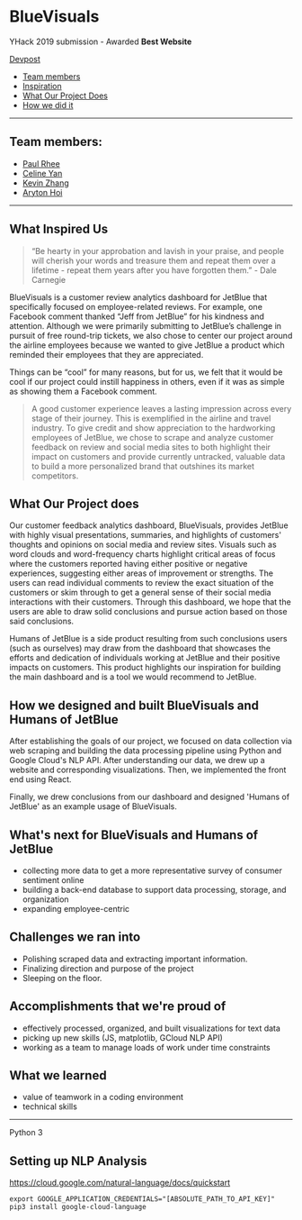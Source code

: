 # BlueVisuals

YHack 2019 submission - Awarded **Best Website**

[Devpost](https://devpost.com/software/humans-of-jetblue)

- [Team members](#team-members)
- [Inspiration](#what-inspired-us)
- [What Our Project Does](#what-our-project-does)
- [How we did it](#how-we-designed-and-built-BlueVisuals-and-Humans-of-JetBlue)


---

## Team members:

- [Paul Rhee](https://github.com/paulrhee)
- [Celine Yan](https://celineyan.me)
- [Kevin Zhang](https://github.com/fdwraith)
- [Aryton Hoi](https://github.com/arytonhoi)

---

## What Inspired Us

> “Be hearty in your approbation and lavish in your praise, and people will cherish your words and treasure them and repeat them over a lifetime - repeat them years after you have forgotten them.” - Dale Carnegie

BlueVisuals is a customer review analytics dashboard for JetBlue that specifically focused on employee-related reviews. For example, one Facebook comment thanked “Jeff from JetBlue” for his kindness and attention. Although we were primarily submitting to JetBlue’s challenge in pursuit of free round-trip tickets, we also chose to center our project around the airline employees because we wanted to give JetBlue a product which reminded their employees that they are appreciated. 

Things can be “cool” for many reasons, but for us, we felt that it would be cool if our project could instill happiness in others, even if it was as simple as showing them a Facebook comment.

> A good customer experience leaves a lasting impression across every stage of their journey. This is exemplified in the airline and  travel industry. To give credit and show appreciation to the hardworking employees of JetBlue, we chose to scrape and analyze customer feedback on review and social media sites to both highlight their impact on customers and provide currently untracked, valuable data to build a more personalized brand that outshines its market competitors.

## What Our Project does

Our customer feedback analytics dashboard, BlueVisuals, provides JetBlue with highly visual presentations, summaries, and highlights of customers' thoughts and opinions on social media and review sites. Visuals such as word clouds and word-frequency charts highlight critical areas of focus where the customers reported having either positive or negative experiences, suggesting either areas of improvement or strengths. The users can read individual comments to review the exact situation of the customers or skim through to get a general sense of their social media interactions with their customers. Through this dashboard, we hope that the users are able to draw solid conclusions and pursue action based on those said conclusions.

Humans of JetBlue is a side product resulting from such conclusions users (such as ourselves) may draw from the dashboard that showcases the efforts and dedication of individuals working at JetBlue and their positive impacts on customers. This product highlights our inspiration for building the main dashboard and is a tool we would recommend to JetBlue. 

## How we designed and built BlueVisuals and Humans of JetBlue

After establishing the goals of our project, we focused on data collection via web scraping and building the data processing pipeline using Python and Google Cloud's NLP API. After understanding our data, we drew up a website and corresponding visualizations. Then, we implemented the front end using React.

Finally, we drew conclusions from our dashboard and designed 'Humans of JetBlue' as an example usage of BlueVisuals.

## What's next for BlueVisuals and Humans of JetBlue

- collecting more data to get a more representative survey of consumer sentiment online
- building a back-end database to support data processing, storage, and organization
- expanding employee-centric 

## Challenges we ran into

- Polishing scraped data and extracting important information.
- Finalizing direction and purpose of the project
- Sleeping on the floor.

## Accomplishments that we're proud of

- effectively processed, organized, and built visualizations for text data
- picking up new skills (JS, matplotlib, GCloud NLP API)
- working as a team to manage loads of work under time constraints

## What we learned

- value of teamwork in a coding environment
- technical skills

---

Python 3

## Setting up NLP Analysis

https://cloud.google.com/natural-language/docs/quickstart

```
export GOOGLE_APPLICATION_CREDENTIALS="[ABSOLUTE_PATH_TO_API_KEY]"
pip3 install google-cloud-language
```
